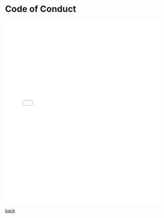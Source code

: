 # Code of Conduct


<embed src="/assets/H4HRules.pdf" type="application/pdf" width="100%" height="600px">


[back](./)
